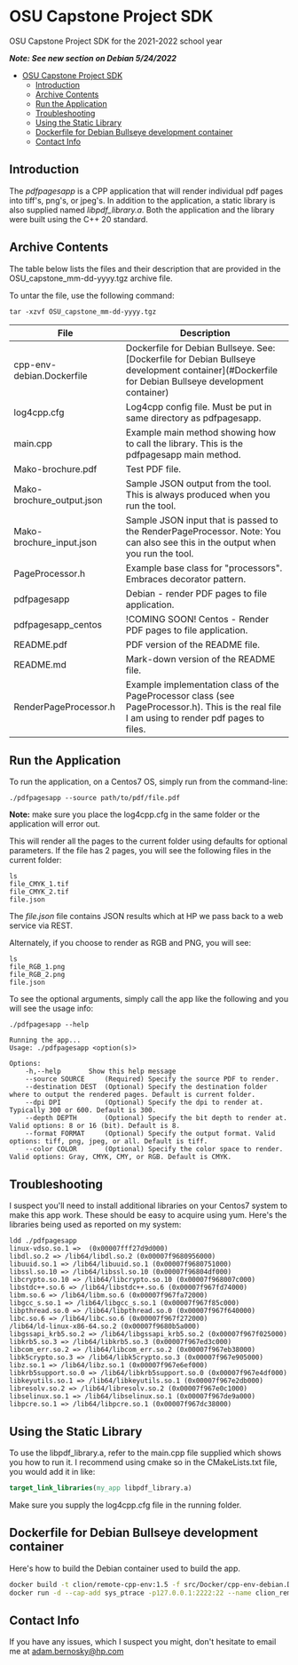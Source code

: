 # OSU Capstone Project SDK

OSU Capstone Project SDK for the 2021-2022 school year

**_Note: See new section on Debian 5/24/2022_**

- [OSU Capstone Project SDK](#osu-capstone-project-sdk)
    - [Introduction](#introduction)
    - [Archive Contents](#archive-contents)
    - [Run the Application](#run-the-application)
    - [Troubleshooting](#troubleshooting)
    - [Using the Static Library](#using-the-static-library)
    - [Dockerfile for Debian Bullseye development container](#dockerfile-for-debian-bullseye-development-container)
    - [Contact Info](#contact-info)

## Introduction

The _pdfpagesapp_ is a CPP application that will render individual pdf pages into tiff's, png's, or jpeg's. In addition
to the application, a static library is also supplied named *libpdf_library.a*. Both the application and the library
were built using the C++ 20 standard.

## Archive Contents

The table below lists the files and their description that are provided in the OSU_capstone_mm-dd-yyyy.tgz archive file.

To untar the file, use the following command:

```shell
tar -xzvf OSU_capstone_mm-dd-yyyy.tgz
```

| File                        | Description                                                                                                                                   |
| --------------------------- | --------------------------------------------------------------------------------------------------------------------------------------------- |
| cpp-env-debian.Dockerfile   | Dockerfile for Debian Bullseye. See: [Dockerfile for Debian Bullseye development container](#Dockerfile for Debian Bullseye development container) | libpdf_library.a            | Static library which renders PDF pages to files.                                                                                              |
| log4cpp.cfg                 | Log4cpp config file. Must be put in same directory as pdfpagesapp.                                                                            |
| main.cpp                    | Example main method showing how to call the library. This is the pdfpagesapp main method.                                                     |
| Mako-brochure.pdf           | Test PDF file.                                                                                                                                |
| Mako-brochure_output.json   | Sample JSON output from the tool. This is always produced when you run the tool.                                                              | 
| Mako-brochure_input.json    | Sample JSON input that is passed to the RenderPageProcessor. Note: You can also see this in the output when you run the tool.                 |
| PageProcessor.h             | Example base class for "processors". Embraces decorator pattern.                                                                              |
| pdfpagesapp                 | Debian - render PDF pages to file application.                                                                                                         |
| pdfpagesapp_centos          | !COMING SOON! Centos - Render PDF pages to file application.                                                                                                         |
| README.pdf                  | PDF version of the README file.                                                                                                               |
| README.md                   | Mark-down version of the README file.                                                                                                         |
| RenderPageProcessor.h       | Example implementation class of the PageProcessor class (see PageProcessor.h). This is the real file I am using to render pdf pages to files. |

## Run the Application

To run the application, on a Centos7 OS, simply run from the command-line:

```shell
./pdfpagesapp --source path/to/pdf/file.pdf
```

**Note:** make sure you place the log4cpp.cfg in the same folder or the application will error out.

This will render all the pages to the current folder using defaults for optional parameters. If the file has 2 pages,
you will see the following files in the current folder:

```shell
ls
file_CMYK_1.tif
file_CMYK_2.tif
file.json
```

The _file.json_ file contains JSON results which at HP we pass back to a web service via REST.

Alternately, if you choose to render as RGB and PNG, you will see:

```shell
ls
file_RGB_1.png
file_RGB_2.png
file.json
```

To see the optional arguments, simply call the app like the following and you will see the usage info:

```shell
./pdfpagesapp --help

Running the app...
Usage: ./pdfpagesapp <option(s)>

Options:
    -h,--help		Show this help message
    --source SOURCE		(Required) Specify the source PDF to render.
    --destination DEST	(Optional) Specify the destination folder where to output the rendered pages. Default is current folder.
    --dpi DPI		    (Optional) Specify the dpi to render at. Typically 300 or 600. Default is 300.
    --depth DEPTH		(Optional) Specify the bit depth to render at. Valid options: 8 or 16 (bit). Default is 8.
    --format FORMAT		(Optional) Specify the output format. Valid options: tiff, png, jpeg, or all. Default is tiff.
    --color COLOR		(Optional) Specify the color space to render. Valid options: Gray, CMYK, CMY, or RGB. Default is CMYK.
```

## Troubleshooting

I suspect you'll need to install additional libraries on your Centos7 system to make this app work. These should be easy
to acquire using yum. Here's the libraries being used as reported on my system:

```shell
ldd ./pdfpagesapp 
linux-vdso.so.1 =>  (0x00007fff27d9d000)
libdl.so.2 => /lib64/libdl.so.2 (0x00007f9680956000)
libuuid.so.1 => /lib64/libuuid.so.1 (0x00007f9680751000)
libssl.so.10 => /lib64/libssl.so.10 (0x00007f96804df000)
libcrypto.so.10 => /lib64/libcrypto.so.10 (0x00007f968007c000)
libstdc++.so.6 => /lib64/libstdc++.so.6 (0x00007f967fd74000)
libm.so.6 => /lib64/libm.so.6 (0x00007f967fa72000)
libgcc_s.so.1 => /lib64/libgcc_s.so.1 (0x00007f967f85c000)
libpthread.so.0 => /lib64/libpthread.so.0 (0x00007f967f640000)
libc.so.6 => /lib64/libc.so.6 (0x00007f967f272000)
/lib64/ld-linux-x86-64.so.2 (0x00007f9680b5a000)
libgssapi_krb5.so.2 => /lib64/libgssapi_krb5.so.2 (0x00007f967f025000)
libkrb5.so.3 => /lib64/libkrb5.so.3 (0x00007f967ed3c000)
libcom_err.so.2 => /lib64/libcom_err.so.2 (0x00007f967eb38000)
libk5crypto.so.3 => /lib64/libk5crypto.so.3 (0x00007f967e905000)
libz.so.1 => /lib64/libz.so.1 (0x00007f967e6ef000)
libkrb5support.so.0 => /lib64/libkrb5support.so.0 (0x00007f967e4df000)
libkeyutils.so.1 => /lib64/libkeyutils.so.1 (0x00007f967e2db000)
libresolv.so.2 => /lib64/libresolv.so.2 (0x00007f967e0c1000)
libselinux.so.1 => /lib64/libselinux.so.1 (0x00007f967de9a000)
libpcre.so.1 => /lib64/libpcre.so.1 (0x00007f967dc38000)
```

## Using the Static Library

To use the libpdf_library.a, refer to the main.cpp file supplied which shows you how to run it. I recommend using cmake
so in the CMakeLists.txt file, you would add it in like:

```cmake
target_link_libraries(my_app libpdf_library.a)
```

Make sure you supply the log4cpp.cfg file in the running folder.

## Dockerfile for Debian Bullseye development container

Here's how to build the Debian container used to build the app.

```bash
docker build -t clion/remote-cpp-env:1.5 -f src/Docker/cpp-env-debian.Dockerfile .
docker run -d --cap-add sys_ptrace -p127.0.0.1:2222:22 --name clion_remote_env clion/remote-cpp-env:1.5
```

## Contact Info

If you have any issues, which I suspect you might, don't hesitate to email me at adam.bernosky@hp.com

